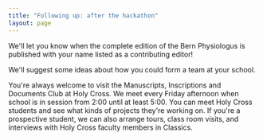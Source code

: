 ```yaml
---
title: "Following up: after the hackathon"
layout: page
---
```




We'll let you know when the complete edition of the Bern Physiologus is published with your name listed as a contributing editor!


We'll suggest some ideas about how you could form a team at your school.

You're always welcome to visit the Manuscripts, Inscriptions and Documents Club at Holy Cross.  We meet every Friday afternoon when school is in session from 2:00 until at least 5:00.  You can meet Holy Cross students and see what kinds of projects they're working on.  If you're a prospective student, we can also arrange tours, class room visits, and interviews with Holy Cross faculty members in Classics.
